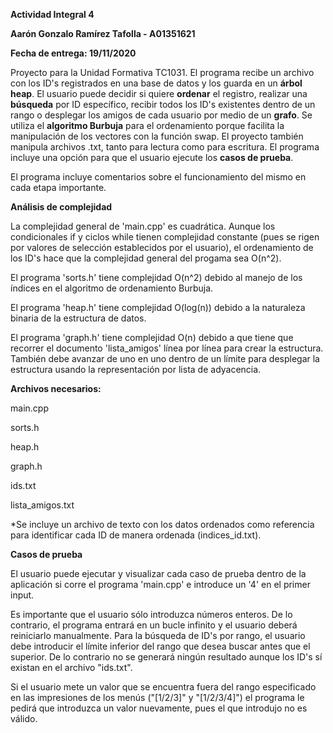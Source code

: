 **Actividad Integral 4**

**Aarón Gonzalo Ramírez Tafolla - A01351621**

**Fecha de entrega: 19/11/2020**

Proyecto para la Unidad Formativa TC1031. El programa recibe un archivo con los ID's registrados en una base de datos y los guarda en un **árbol heap**.
El usuario puede decidir si quiere **ordenar** el registro, realizar una **búsqueda** por ID específico, recibir todos los ID's existentes dentro
de un rango o desplegar los amigos de cada usuario por medio de un **grafo**. Se utiliza el **algoritmo Burbuja** para el ordenamiento porque facilita la
manipulación de los vectores con la función swap. El proyecto también manipula archivos .txt, tanto para lectura como para escritura.
El programa incluye una opción para que el usuario ejecute los **casos de prueba**.

El programa incluye comentarios sobre el funcionamiento del mismo en cada etapa importante.

**Análisis de complejidad**

La complejidad general de 'main.cpp' es cuadrática. Aunque los condicionales if y ciclos while tienen complejidad constante (pues se rigen por valores de selección establecidos
por el usuario), el ordenamiento de los ID's hace que la complejidad general del progama sea O(n^2).

El programa 'sorts.h' tiene complejidad O(n^2) debido al manejo de los índices en el algoritmo de ordenamiento Burbuja.

El programa 'heap.h' tiene complejidad O(log(n)) debido a la naturaleza binaria de la estructura de datos.

El programa 'graph.h' tiene complejidad O(n) debido a que tiene que recorrer el documento 'lista_amigos' línea por línea para crear la estructura. También debe
avanzar de uno en uno dentro de un límite para desplegar la estructura usando la representación por lista de adyacencia.

**Archivos necesarios:**

main.cpp

sorts.h

heap.h

graph.h

ids.txt

lista_amigos.txt

*Se incluye un archivo de texto con los datos ordenados como referencia para identificar cada ID de manera ordenada (indices_id.txt).

**Casos de prueba**

El usuario puede ejecutar y visualizar cada caso de prueba dentro de la aplicación si corre el programa 'main.cpp' e introduce un '4' en el primer input.

Es importante que el usuario sólo introduzca números enteros. De lo contrario, el programa entrará en un bucle infinito y el usuario deberá reiniciarlo manualmente.
Para la búsqueda de ID's por rango, el usuario debe introducir el límite inferior del rango que desea buscar antes que el superior. De lo contrario no se generará
ningún resultado aunque los ID's sí existan en el archivo "ids.txt".

Si el usuario mete un valor que se encuentra fuera del rango especificado en las impresiones de los menús ("[1/2/3]" y "[1/2/3/4]") el programa le pedirá que
introduzca un valor nuevamente, pues el que introdujo no es válido.
